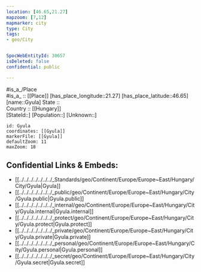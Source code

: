 ```yaml
---
location: [46.65,21.27] 
mapzoom: [7,12] 
mapmarker: city 
type: City
tags:
- geo/City


SpocWebEntityId: 30657
isDeleted: false
confidential: public

---
```

#is_a_/Place  
#is_a_ :: [[Place]] 
[has_place_longitude::21.27] 
[has_place_latitude::46.65] 
[name::Gyula] 
State ::  
Country :: [[Hungary]]  
[StateId::] 
[Population::] 
[Unknown::] 


```leaflet
id: Gyula
coordinates: [[Gyula]] 
markerFile: [[Gyula]] 
defaultZoom: 11 
maxZoom: 18
```


## Confidential Links & Embeds: 
- [[../../../../../../../_Standards/geo/Continent/Europe/Europe~East/Hungary/City/Gyula|Gyula]] 
- [[../../../../../../../_public/geo/Continent/Europe/Europe~East/Hungary/City/Gyula.public|Gyula.public]] 
- [[../../../../../../../_internal/geo/Continent/Europe/Europe~East/Hungary/City/Gyula.internal|Gyula.internal]] 
- [[../../../../../../../_protect/geo/Continent/Europe/Europe~East/Hungary/City/Gyula.protect|Gyula.protect]] 
- [[../../../../../../../_private/geo/Continent/Europe/Europe~East/Hungary/City/Gyula.private|Gyula.private]] 
- [[../../../../../../../_personal/geo/Continent/Europe/Europe~East/Hungary/City/Gyula.personal|Gyula.personal]] 
- [[../../../../../../../_secret/geo/Continent/Europe/Europe~East/Hungary/City/Gyula.secret|Gyula.secret]] 
